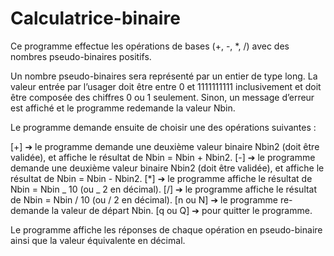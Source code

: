 # Calculatrice-binaire

Ce programme effectue les opérations de bases (+, -, \*, /) avec des nombres pseudo-binaires positifs.

Un nombre pseudo-binaires sera représenté par un entier de type long.
La valeur entrée par l’usager doit être entre 0 et 1111111111 inclusivement et doit être composée des chiffres 0 ou 1 seulement. Sinon, un message d’erreur est affiché et le programme redemande la valeur Nbin.

Le programme demande ensuite de choisir une des opérations suivantes :

[+] ➔ le programme demande une deuxième valeur binaire Nbin2 (doit être validée), et affiche le
résultat de Nbin = Nbin + Nbin2.
[-] ➔ le programme demande une deuxième valeur binaire Nbin2 (doit être validée), et affiche le
résultat de Nbin = Nbin - Nbin2.
[*] ➔ le programme affiche le résultat de Nbin = Nbin _ 10 (ou _ 2 en décimal).
[/] ➔ le programme affiche le résultat de Nbin = Nbin / 10 (ou / 2 en décimal).
[n ou N] ➔ le programme re-demande la valeur de départ Nbin.
[q ou Q] ➔ pour quitter le programme.

Le programme affiche les réponses de chaque opération en pseudo-binaire ainsi que la valeur équivalente en décimal.
